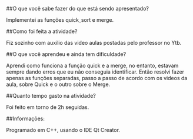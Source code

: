 ##O que você sabe fazer do que está sendo apresentado?

Implementei as funções quick_sort e merge.

##Como foi feita a atividade?

Fiz sozinho com auxilio das video aulas postadas pelo professor no Ytb.

##O que você aprendeu e ainda tem dificuldade?

Aprendi como funciona a função quick e a merge, no entanto, estavam sempre dando erros que eu não conseguia identificar. Então resolvi fazer apenas as funções separadas, passo a passo de acordo com os videos da aula, sobre Quick e o outro sobre o Merge.

##Quanto tempo gasto na atividade?

Foi feito em torno de 2h seguidas.

##Informações:

Programado em C++, usando o IDE Qt Creator.
